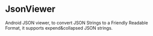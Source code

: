 # JsonViewer

Android JSON viewer, to convert JSON Strings to a Friendly Readable Format, it supports expend&collapsed JSON strings.
